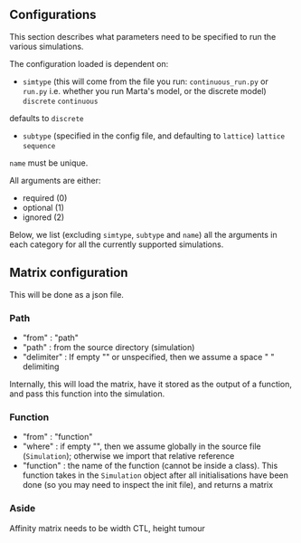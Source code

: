 ## Configurations
This section describes what parameters need to be specified to run the various simulations.

The configuration loaded is dependent on:
- `simtype` (this will come from the file you run: `continuous_run.py` or `run.py` i.e. whether you run Marta's model, or the discrete model)
`discrete`
`continuous`

defaults to `discrete`

- `subtype` (specified in the config file, and defaulting to `lattice`)
`lattice`
`sequence`

`name` must be unique.


All arguments are either:
- required (0)
- optional (1)
- ignored (2)

Below, we list (excluding `simtype`, `subtype` and `name`) all the arguments in each category for all the currently supported simulations.


## Matrix configuration
This will be done as a json file. 

### Path
- "from" : "path"
- "path" : from the source directory (simulation)
- "delimiter" : If empty "" or unspecified, then we assume a space " " delimiting

Internally, this will load the matrix, have it stored as the output of a function, and pass this function into the simulation.

### Function
- "from" : "function"
- "where" : if empty "", then we assume globally in the source file (`Simulation`); otherwise we import that relative reference
- "function" : the name of the function (cannot be inside a class). This function takes in the `Simulation` object after all initialisations have been done (so you may need to inspect the init file), and returns a matrix 


### Aside
Affinity matrix needs to be width CTL, height tumour
